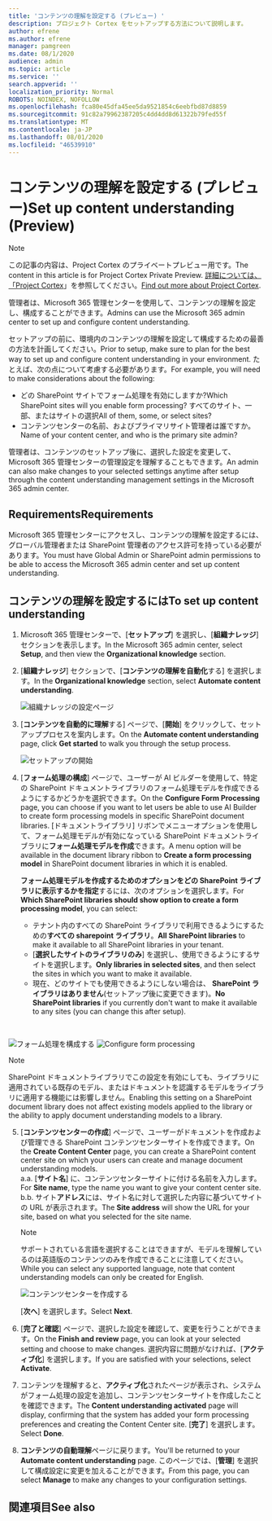 ```yaml
---
title: 'コンテンツの理解を設定する (プレビュー) '
description: プロジェクト Cortex をセットアップする方法について説明します。
author: efrene
ms.author: efrene
manager: pamgreen
ms.date: 08/1/2020
audience: admin
ms.topic: article
ms.service: ''
search.appverid: ''
localization_priority: Normal
ROBOTS: NOINDEX, NOFOLLOW
ms.openlocfilehash: fca80e45dfa45ee5da9521854c6eebfbd87d8859
ms.sourcegitcommit: 91c82a79962387205c4dd4dd8d61322b79fed55f
ms.translationtype: MT
ms.contentlocale: ja-JP
ms.lasthandoff: 08/01/2020
ms.locfileid: "46539910"
---
```

# <a name="set-up-content-understanding-preview"></a><span data-ttu-id="2a6af-103">コンテンツの理解を設定する (プレビュー)</span><span class="sxs-lookup"><span data-stu-id="2a6af-103">Set up content understanding (Preview)</span></span>

> [!Note] 
> <span data-ttu-id="2a6af-104">この記事の内容は、Project Cortex のプライベートプレビュー用です。</span><span class="sxs-lookup"><span data-stu-id="2a6af-104">The content in this article is for Project Cortex Private Preview.</span></span> <span data-ttu-id="2a6af-105">[詳細については、「Project Cortex](https://aka.ms/projectcortex)」を参照してください。</span><span class="sxs-lookup"><span data-stu-id="2a6af-105">[Find out more about Project Cortex](https://aka.ms/projectcortex).</span></span>

<span data-ttu-id="2a6af-106">管理者は、Microsoft 365 管理センターを使用して、コンテンツの理解を設定し、構成することができます。</span><span class="sxs-lookup"><span data-stu-id="2a6af-106">Admins can use the Microsoft 365 admin center to set up and configure content understanding.</span></span> 

<span data-ttu-id="2a6af-107">セットアップの前に、環境内のコンテンツの理解を設定して構成するための最善の方法を計画してください。</span><span class="sxs-lookup"><span data-stu-id="2a6af-107">Prior to setup, make sure to plan for the best way to set up and configure content understanding in your environment.</span></span> <span data-ttu-id="2a6af-108">たとえば、次の点について考慮する必要があります。</span><span class="sxs-lookup"><span data-stu-id="2a6af-108">For example, you will need to make considerations about the following:</span></span>
- <span data-ttu-id="2a6af-109">どの SharePoint サイトでフォーム処理を有効にしますか?</span><span class="sxs-lookup"><span data-stu-id="2a6af-109">Which SharePoint sites will you enable form processing?</span></span> <span data-ttu-id="2a6af-110">すべてのサイト、一部、またはサイトの選択</span><span class="sxs-lookup"><span data-stu-id="2a6af-110">All of them, some, or select sites?</span></span>
- <span data-ttu-id="2a6af-111">コンテンツセンターの名前、およびプライマリサイト管理者は誰ですか。</span><span class="sxs-lookup"><span data-stu-id="2a6af-111">Name of your content center, and who is the primary site admin?</span></span>

<span data-ttu-id="2a6af-112">管理者は、コンテンツのセットアップ後に、選択した設定を変更して、Microsoft 365 管理センターの管理設定を理解することもできます。</span><span class="sxs-lookup"><span data-stu-id="2a6af-112">An admin can also make changes to your selected settings anytime after setup through the content understanding management settings in the Microsoft 365 admin center.</span></span>


## <a name="requirements"></a><span data-ttu-id="2a6af-113">Requirements</span><span class="sxs-lookup"><span data-stu-id="2a6af-113">Requirements</span></span> 
<span data-ttu-id="2a6af-114">Microsoft 365 管理センターにアクセスし、コンテンツの理解を設定するには、グローバル管理者または SharePoint 管理者のアクセス許可を持っている必要があります。</span><span class="sxs-lookup"><span data-stu-id="2a6af-114">You must have Global Admin or SharePoint admin permissions to be able to access the Microsoft 365 admin center and set up content understanding.</span></span>


## <a name="to-set-up-content-understanding"></a><span data-ttu-id="2a6af-115">コンテンツの理解を設定するには</span><span class="sxs-lookup"><span data-stu-id="2a6af-115">To set up content understanding</span></span>

1. <span data-ttu-id="2a6af-116">Microsoft 365 管理センターで、[**セットアップ**] を選択し、[**組織ナレッジ**] セクションを表示します。</span><span class="sxs-lookup"><span data-stu-id="2a6af-116">In the Microsoft 365 admin center, select **Setup**, and then view the **Organizational knowledge** section.</span></span>
2. <span data-ttu-id="2a6af-117">[**組織ナレッジ**] セクションで、[**コンテンツの理解を自動化**する] を選択します。</span><span class="sxs-lookup"><span data-stu-id="2a6af-117">In the **Organizational knowledge** section, select **Automate content understanding**.</span></span><br/>

    ![組織ナレッジの設定ページ](../media/content-understanding/admin-org-knowledge-options.png)</br>

3. <span data-ttu-id="2a6af-119">[**コンテンツを自動的に理解**する] ページで、[**開始**] をクリックして、セットアッププロセスを案内します。</span><span class="sxs-lookup"><span data-stu-id="2a6af-119">On the **Automate content understanding** page, click **Get started** to walk you through the setup process.</span></span><br/>

    ![セットアップの開始](../media/content-understanding/admin-content-understanding-get-started.png)</br>


4. <span data-ttu-id="2a6af-121">[**フォーム処理の構成**] ページで、ユーザーが AI ビルダーを使用して、特定の SharePoint ドキュメントライブラリのフォーム処理モデルを作成できるようにするかどうかを選択できます。</span><span class="sxs-lookup"><span data-stu-id="2a6af-121">On the **Configure Form Processing** page, you can choose if you want to let users be able to use AI Builder to create form processing models in specific SharePoint document libraries.</span></span> <span data-ttu-id="2a6af-122">[ドキュメントライブラリ] リボンでメニューオプションを使用して、フォーム処理モデルが有効になっている SharePoint ドキュメントライブラリに**フォーム処理モデルを作成**できます。</span><span class="sxs-lookup"><span data-stu-id="2a6af-122">A menu option will be available in the document library ribbon to **Create a form processing model** in SharePoint document libraries in which it is enabled.</span></span>
 
     <span data-ttu-id="2a6af-123">**フォーム処理モデルを作成するためのオプションをどの SharePoint ライブラリに表示するかを指定**するには、次のオプションを選択します。</span><span class="sxs-lookup"><span data-stu-id="2a6af-123">For **Which SharePoint libraries should show option to create a form processing model**, you can select:</span></span></br>
    - <span data-ttu-id="2a6af-124">テナント内のすべての SharePoint ライブラリで利用できるようにするための**すべての sharepoint ライブラリ**。</span><span class="sxs-lookup"><span data-stu-id="2a6af-124">**All SharePoint libraries** to make it available to all SharePoint libraries in your tenant.</span></span></br>
    - <span data-ttu-id="2a6af-125">[**選択したサイトのライブラリのみ**] を選択し、使用できるようにするサイトを選択します。</span><span class="sxs-lookup"><span data-stu-id="2a6af-125">**Only libraries in selected sites**, and then select the sites in which you want to make it available.</span></span></br>
    - <span data-ttu-id="2a6af-126">現在、どのサイトでも使用できるようにしない場合は、 **SharePoint ライブラリはありません**(セットアップ後に変更できます)。</span><span class="sxs-lookup"><span data-stu-id="2a6af-126">**No SharePoint libraries** if you currently don't want to make it available to any sites (you can change this after setup).</span></span>
</br>

   <span data-ttu-id="2a6af-127">![フォーム処理を構成する](../media/content-understanding/admin-configforms.png)
</span><span class="sxs-lookup"><span data-stu-id="2a6af-127">![Configure form processing](../media/content-understanding/admin-configforms.png)
</span></span></br>

   > [!Note]
   > <span data-ttu-id="2a6af-128">SharePoint ドキュメントライブラリでこの設定を有効にしても、ライブラリに適用されている既存のモデル、またはドキュメントを認識するモデルをライブラリに適用する機能には影響しません。</span><span class="sxs-lookup"><span data-stu-id="2a6af-128">Enabling this setting on a SharePoint document library does not affect existing models applied to the library or the ability to apply document understanding models to a library.</span></span> 

    
5. <span data-ttu-id="2a6af-129">[**コンテンツセンターの作成**] ページで、ユーザーがドキュメントを作成および管理できる SharePoint コンテンツセンターサイトを作成できます。</span><span class="sxs-lookup"><span data-stu-id="2a6af-129">On the **Create Content Center** page, you can create a SharePoint content center site on which your users can create and manage document understanding models.</span></span> </br>
    <span data-ttu-id="2a6af-130">a.</span><span class="sxs-lookup"><span data-stu-id="2a6af-130">a.</span></span> <span data-ttu-id="2a6af-131">[**サイト名**] に、コンテンツセンターサイトに付ける名前を入力します。</span><span class="sxs-lookup"><span data-stu-id="2a6af-131">For **Site name**, type the name you want to give your content center site.</span></span></br>
    <span data-ttu-id="2a6af-132">b.</span><span class="sxs-lookup"><span data-stu-id="2a6af-132">b.</span></span> <span data-ttu-id="2a6af-133">サイト**アドレス**には、サイト名に対して選択した内容に基づいてサイトの URL が表示されます。</span><span class="sxs-lookup"><span data-stu-id="2a6af-133">The **Site address** will show the URL for your site, based on what you selected for the site name.</span></span></br>

    > [!Note] 
    > <span data-ttu-id="2a6af-134">サポートされている言語を選択することはできますが、モデルを理解しているのは英語版のコンテンツのみを作成できることに注意してください。</span><span class="sxs-lookup"><span data-stu-id="2a6af-134">While you can select any supported language, note that content understanding models can only be created for English.</span></span></br>

      ![コンテンツセンターを作成する](../media/content-understanding/admin-cu-create-cc.png)</br>


    <span data-ttu-id="2a6af-136">[**次へ**] を選択します。</span><span class="sxs-lookup"><span data-stu-id="2a6af-136">Select **Next**.</span></span>
6. <span data-ttu-id="2a6af-137">[**完了と確認**] ページで、選択した設定を確認して、変更を行うことができます。</span><span class="sxs-lookup"><span data-stu-id="2a6af-137">On the **Finish and review** page, you can look at your selected setting and choose to make changes.</span></span> <span data-ttu-id="2a6af-138">選択内容に問題がなければ、[**アクティブ化**] を選択します。</span><span class="sxs-lookup"><span data-stu-id="2a6af-138">If you are satisfied with your selections, select **Activate**.</span></span>



7. <span data-ttu-id="2a6af-139">コンテンツを理解すると、**アクティブ化**されたページが表示され、システムがフォーム処理の設定を追加し、コンテンツセンターサイトを作成したことを確認できます。</span><span class="sxs-lookup"><span data-stu-id="2a6af-139">The **Content understanding activated** page will display, confirming that the system has added your form processing preferences and creating the Content Center site.</span></span> <span data-ttu-id="2a6af-140">[**完了**] を選択します。</span><span class="sxs-lookup"><span data-stu-id="2a6af-140">Select **Done**.</span></span>

8. <span data-ttu-id="2a6af-141">**コンテンツの自動理解**ページに戻ります。</span><span class="sxs-lookup"><span data-stu-id="2a6af-141">You'll be returned to your **Automate content understanding** page.</span></span> <span data-ttu-id="2a6af-142">このページでは、[**管理**] を選択して構成設定に変更を加えることができます。</span><span class="sxs-lookup"><span data-stu-id="2a6af-142">From this page, you can select **Manage** to make any changes to your configuration settings.</span></span> 

## <a name="see-also"></a><span data-ttu-id="2a6af-143">関連項目</span><span class="sxs-lookup"><span data-stu-id="2a6af-143">See also</span></span>



  






